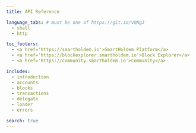 ```yaml
---
title: API Reference

language_tabs: # must be one of https://git.io/vQNgJ
  - shell
  - http

toc_footers:
  - <a href='https://smartholdem.io'>SmartHoldem Platform</a>
  - <a href='https://blockexplorer.smartholdem.io'>Block Explorer</a>
  - <a href='https://community.smartholdem.io'>Community</a>

includes:
  - introduction
  - accounts
  - blocks
  - transactions
  - delegate
  - loader
  - errors

search: true
---
```



